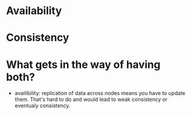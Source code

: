 # Availability


# Consistency


# What gets in the way of having both?
- availibility: replication of data across nodes means you have to update them. That's hard to do and would lead to weak consistency or eventualy consistency.
